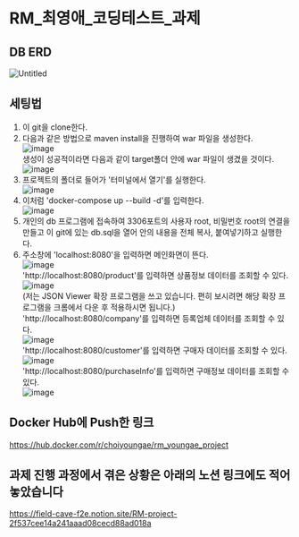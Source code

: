 # RM_최영애_코딩테스트_과제

## DB ERD
![Untitled](https://user-images.githubusercontent.com/109134495/210075420-e2ea4937-c90f-4104-9108-2fd948ac8378.png)

## 세팅법
1. 이 git을 clone한다.
2. 다음과 같은 방법으로 maven install을 진행하여 war 파일을 생성한다.<br/>
![image](https://user-images.githubusercontent.com/109134495/210075572-c64fd1ce-20ba-4793-87bd-c3f6ddda409f.png)<br/>
생성이 성공적이라면 다음과 같이 target폴더 안에 war 파일이 생겼을 것이다.<br/>
![image](https://user-images.githubusercontent.com/109134495/210075709-99208cab-df2b-4327-8491-3a76e71114f0.png)<br/>
3. 프로젝트의 폴더로 들어가 '터미널에서 열기'를 실행한다.<br/>
![image](https://user-images.githubusercontent.com/109134495/210075819-e399d1a4-6a8d-476e-9e5b-3a3ef8e9429d.png)<br/>
4. 이처럼 'docker-compose up --build -d'를 입력한다.<br/>
![image](https://user-images.githubusercontent.com/109134495/210075971-82badde4-616b-4ec9-99aa-c0be078f83cf.png)<br/>
5. 개인의 db 프로그램에 접속하여 3306포트의 사용자 root, 비밀번호 root의 연결을 만들고 이 git에 있는 db.sql을 열어 안의 내용을 전체 복사, 붙여넣기하고 실행한다.
6. 주소창에 'localhost:8080'을 입력하면 메인화면이 뜬다.<br/>
![image](https://user-images.githubusercontent.com/109134495/210076360-5bcafa6e-bd04-49e6-b308-dd978b8a832c.png)<br/>
'http://localhost:8080/product'를 입력하면 상품정보 데이터를 조회할 수 있다.<br/>
![image](https://user-images.githubusercontent.com/109134495/210076460-df6399ac-8dc2-44e5-ad60-62088da57c17.png)<br/>
(저는 JSON Viewer 확장 프로그램을 쓰고 있습니다. 편히 보시려면 해당 확장 프로그램을 크롬에서 다운 후 적용하시면 됩니다.)<br/>
'http://localhost:8080/company'를 입력하면 등록업체 데이터를 조회할 수 있다.<br/>
![image](https://user-images.githubusercontent.com/109134495/210076584-99f3d99e-66f6-4cd4-a384-be1da822b2ac.png)<br/>
'http://localhost:8080/customer'를 입력하면 구매자 데이터를 조회할 수 있다.<br/>
![image](https://user-images.githubusercontent.com/109134495/210076646-424e33b5-e7b9-4860-82e3-fb86581c93af.png)<br/>
'http://localhost:8080/purchaseInfo'를 입력하면 구매정보 데이터를 조회할 수 있다.<br/>
![image](https://user-images.githubusercontent.com/109134495/210076712-0a00f500-1e65-4b6e-9524-c56159887947.png)

## Docker Hub에 Push한 링크
https://hub.docker.com/r/choiyoungae/rm_youngae_project

## 과제 진행 과정에서 겪은 상황은 아래의 노션 링크에도 적어놓았습니다
https://field-cave-f2e.notion.site/RM-project-2f537cee14a241aaad08cecd88ad018a

